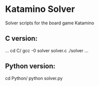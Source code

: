 # Katamino Solver

Solver scripts for the board game Katamino

## C version:
...
  cd C/
  gcc -0 solver solver.c
  ./solver
...

## Python version:
  cd Python/
  python solver.py
